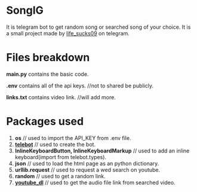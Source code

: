 # SongIG

It is telegram bot to get random song or searched song of your choice. It is a small project made by [life_sucks09](http://t.me/life_sucks09) on telegram.

# Files breakdown

**main.py** contains the basic code.

**.env** contains all of the api keys.    //not to shared be publicly.

**links.txt** contains video link.     //will add more.

# Packages used

1. **os**                                                     // used to import the API_KEY from .env file.
2. [**telebot**](https://pypi.org/project/pyTelegramBotAPI/)                                                // used to create the bot.
3. **InlineKeyboardButton, InlineKeyboardMarkup**             // used to add an inline keyboard(import from telebot.types).
4. **json**                                                   // used to load the html page as an python dictionary.
5. **urllib.request**                                         // used to request a wed search on youtube.
6. **random**                                                 // used to get a random link.
7. [**youtube_dl**](https://pypi.org/project/youtube_dl/)                                             // used to get the audio file link from searched video.
